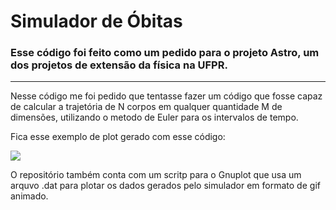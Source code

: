 # Simulador de Óbitas

### Esse código foi feito como um pedido para o projeto Astro, um dos projetos de extensão da física na UFPR.

---

Nesse código me foi pedido que tentasse fazer um código que fosse capaz de calcular a trajetória de N corpos em qualquer quantidade M de dimensões, utilizando o metodo de Euler para os intervalos de tempo.

Fica esse exemplo de plot gerado com esse código:

![](https://github.com/Franco-Davi/Simulador-Orbitas/blob/main/salvas/S1-plot.gif)

O repositório também conta com um scritp para o Gnuplot que usa um arquvo .dat para plotar os dados gerados pelo simulador em formato de gif animado. 
